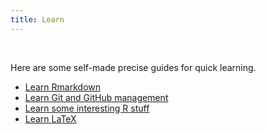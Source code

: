 ```yaml
---
title: Learn
---
```


<br>

Here are some self-made precise guides for quick learning.

- [Learn Rmarkdown](Rmarkdown_learn.html)
- [Learn Git and GitHub management](Git_learn.html)
- [Learn some interesting R stuff](R_interesting_learn.html)
- [Learn LaTeX](LaTeX_learn.html)



